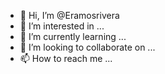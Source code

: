- 👋 Hi, I’m @Eramosrivera
- 👀 I’m interested in ...
- 🌱 I’m currently learning ...
- 💞️ I’m looking to collaborate on ...
- 📫 How to reach me ...

<!---
Eramosrivera/Eramosrivera is a ✨ special ✨ repository because its `README.md` (this file) appears on your GitHub profile.
You can click the Preview link to take a look at your changes.
--->
